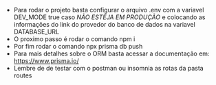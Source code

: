   
- Para rodar o projeto basta configurar o arquivo .env com a variavel DEV_MODE true caso *NÃO ESTEJA EM PRODUÇÃO* e colocando as informações do link do provedor do banco de dados na variavel DATABASE_URL
- O proximo passo é rodar o comando npm i  
- Por fim rodar o comando npx prisma db push  
- Para mais detalhes sobre o ORM basta acessar a documentação em: https://www.prisma.io/
- Lembre de de testar com o postman ou insomnia as rotas da pasta routes   
